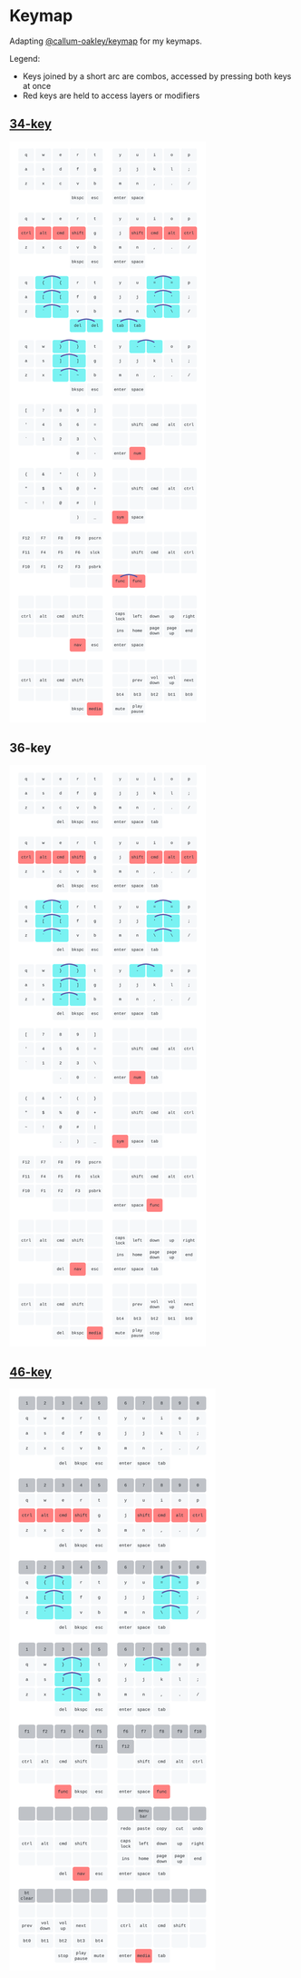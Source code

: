 # Keymap
Adapting [@callum-oakley/keymap](https://github.com/callum-oakley/keymap) for my keymaps.

Legend:
- Keys joined by a short arc are combos, accessed by pressing both keys at once
- Red keys are held to access layers or modifiers

## [34-key](https://github.com/BrokenFlows/zmk-brokenflows/blob/master/config/zaphod.keymap)
![34-key keymap](keys_34/keymap-34.svg)
## 36-key
![36-key keymap](keys_36/keymap-36.svg)
## [46-key](https://github.com/BrokenFlows/zmk-brokenflows/blob/master/config/ishka.keymap)
![46-key keymap](keys_46/keymap-46.svg)
